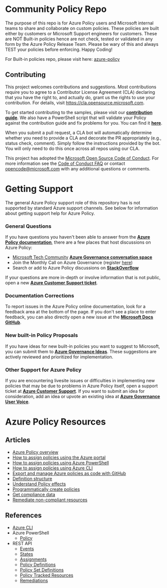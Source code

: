 # Community Policy Repo

<!-- 
Guidelines on README format: https://review.docs.microsoft.com/help/onboard/admin/samples/concepts/readme-template?branch=master

Guidance on onboarding samples to docs.microsoft.com/samples: https://review.docs.microsoft.com/help/onboard/admin/samples/process/onboarding?branch=master

Taxonomies for products and languages: https://review.docs.microsoft.com/new-hope/information-architecture/metadata/taxonomies?branch=master
-->

The purpose of this repo is for Azure Policy users and Microsoft internal teams to share and collaborate on custom policies. These policies are built either by customers or Microsoft Support engineers for customers. These are NOT Built-in policies hence are not check, tested or validated in any form by the Azure Policy Release Team. Please be wary of this and always TEST your policies before enforcing. Happy Coding! 

For Built-in policies repo, please visit here: [azure-policy](https://github.com/Azure/azure-policy)


## Contributing

This project welcomes contributions and suggestions.  Most contributions require you to agree to a
Contributor License Agreement (CLA) declaring that you have the right to, and actually do, grant us
the rights to use your contribution. For details, visit https://cla.opensource.microsoft.com.

To get started contributing to the samples, please visit our [**contribution guide**](https://github.com/Azure/Community-Policy/blob/master/CONTRIBUTING.md). We also have a PowerShell script that will validate your Policy against the contribution guide and fix problems for you. You can find it [**here**](https://github.com/Azure/Community-Policy/blob/main/Scripts/Confirm-PolicyDefinitionIsValid.ps1).

When you submit a pull request, a CLA bot will automatically determine whether you need to provide
a CLA and decorate the PR appropriately (e.g., status check, comment). Simply follow the instructions
provided by the bot. You will only need to do this once across all repos using our CLA.

This project has adopted the [Microsoft Open Source Code of Conduct](https://opensource.microsoft.com/codeofconduct/).
For more information see the [Code of Conduct FAQ](https://opensource.microsoft.com/codeofconduct/faq/) or
contact [opencode@microsoft.com](mailto:opencode@microsoft.com) with any additional questions or comments.


# Getting Support

The general Azure Policy support role of this repository has is not supported by standard Azure support channels. See below for information about getting support help for Azure Policy.

### General Questions

If you have questions you haven't been able to answer from the [**Azure Policy documentation**](https://docs.microsoft.com/azure/governance/policy), there are a few places that host discussions on Azure Policy:

 - [Microsoft Tech Community](https://techcommunity.microsoft.com/) [**Azure Governance conversation space**](https://techcommunity.microsoft.com/t5/Azure-Governance/bd-p/AzureGovernance)
 - Join the Monthly Call on Azure Governance (register [here](https://forms.office.com/Pages/ResponsePage.aspx?id=v4j5cvGGr0GRqy180BHbRxn7UD7lweFDnmuLj72r6E1UN1dLNTBZUVMyNVpHUjJLRE5PVDVGNlkyOC4u))
 - Search or add to Azure Policy discussions on [**StackOverflow**](https://stackoverflow.com/questions/tagged/azure-policy+or+azure+policy)

If your questions are more in-depth or involve information that is not public, open a new [**Azure Customer Support ticket**](https://azure.microsoft.com/support/create-ticket/).

### Documentation Corrections

To report issues in the Azure Policy online documentation, look for a feedback area at the bottom of the page. If you don't see a place to enter feedback, you can also directly open a new issue at the [**Microsoft Docs GitHub**](https://github.com/MicrosoftDocs/feedback/issues).

### New built-in Policy Proposals

If you have ideas for new built-in policies you want to suggest to Microsoft, you can submit them to [**Azure Governance Ideas**](https://feedback.azure.com/d365community/forum/675ae472-f324-ec11-b6e6-000d3a4f0da0). These suggestions are actively reviewed and prioritized for implementation.

### Other Support for Azure Policy

If you are encountering livesite issues or difficulties in implementing new policies that may be due to problems in Azure Policy itself, open a support ticket at [**Azure Customer Support**](https://azure.microsoft.com/support/create-ticket/). If you want to submit an idea for consideration, add an idea or upvote an existing idea at [**Azure Governance User Voice**](https://feedback.azure.com/forums/915958-azure-governance).


# Azure Policy Resources

## Articles

- [Azure Policy overview](https://learn.microsoft.com/azure/governance/policy/overview)
- [How to assign policies using the Azure portal](https://learn.microsoft.com/azure/governance/policy/assign-policy-portal)
- [How to assign policies using Azure PowerShell](https://learn.microsoft.com/azure/governance/policy/assign-policy-powershell)
- [How to assign policies using Azure CLI](https://learn.microsoft.com/azure/governance/policy/assign-policy-azurecli)
- [Export and manage Azure policies as code with GitHub](https://learn.microsoft.com/en-us/azure/governance/policy/tutorials/policy-as-code-github)
- [Definition structure](https://learn.microsoft.com/azure/governance/policy/concepts/definition-structure)
- [Understand Policy effects](https://learn.microsoft.com/azure/governance/policy/concepts/effects)
- [Programmatically create policies](https://learn.microsoft.com/azure/governance/policy/how-to/programmatically-create)
- [Get compliance data](https://learn.microsoft.com/azure/governance/policy/how-to/get-compliance-data)
- [Remediate non-compliant resources](https://learn.microsoft.com/azure/governance/policy/how-to/remediate-resources)

## References

- [Azure CLI](https://learn.microsoft.com/cli/azure/policy)
- Azure PowerShell
  - [Policy](https://learn.microsoft.com/powershell/module/az.resources/#policies)
- REST API
  - [Events](https://learn.microsoft.com/en-us/rest/api/policy/policy-events)
  - [States](https://learn.microsoft.com/en-us/rest/api/policy/policy-states)
  - [Assignments](https://learn.microsoft.com/rest/api/policy/policy-assignments)
  - [Policy Definitions](https://learn.microsoft.com/rest/api/policy/policy-definitions)
  - [Policy Set Definitions](https://learn.microsoft.com/rest/api/policy/policy-set-definitions)
  - [Policy Tracked Resources](https://learn.microsoft.com/rest/api/policy/policy-tracked-resources)
  - [Remediations](https://learn.microsoft.com/rest/api/policy/remediations)
